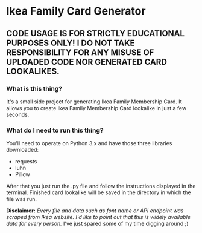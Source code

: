 # **Ikea Family Card Generator**
## **CODE USAGE IS FOR STRICTLY EDUCATIONAL PURPOSES ONLY! I DO NOT TAKE RESPONSIBILITY FOR ANY MISUSE OF UPLOADED CODE NOR GENERATED CARD LOOKALIKES.**

### What is this thing?
  It's a small side project for generating Ikea Family Membership Card. It allows you to create Ikea Family Membership Card lookalike in just a few seconds.

### What do I need to run this thing?
  You'll need to operate on Python 3.x and have those three libraries downloaded:
  - requests
  - luhn
  - Pillow
  
  After that you just run the .py file and follow the instructions displayed in the terminal. 
  Finished card lookalike will be saved in the directory in which the file was run.
  
**Disclaimer:** _Every file and data such as font name or API endpoint was scraped from Ikea website. 
I'd like to point out that this is widely available data for every person._ I've just spared some of my time digging around ;) 
